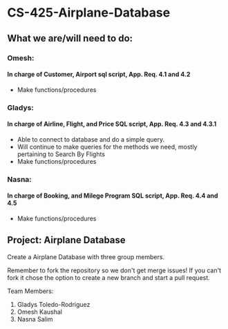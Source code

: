 # CS-425-Airplane-Database
## What we are/will need to do:

### Omesh:
#### In charge of Customer, Airport sql script, App. Req. 4.1 and 4.2
- Make functions/procedures

### Gladys:
#### In charge of Airline, Flight, and Price SQL script, App. Req. 4.3 and 4.3.1
- Able to connect to database and do a simple query.
- Will continue to make queries for the methods we need, mostly pertaining to Search By Flights
- Make functions/procedures

### Nasna:
#### In charge of Booking, and Milege Program SQL script, App. Req. 4.4 and 4.5
- Make functions/procedures

## Project: Airplane Database
Create a Airplane Database with three group members.

Remember to fork the repository so we don't get merge issues!
If you can't fork it chose the option to create a new branch and start a pull request.

Team Members:
1) Gladys Toledo-Rodriguez
2) Omesh Kaushal
3) Nasna Salim
